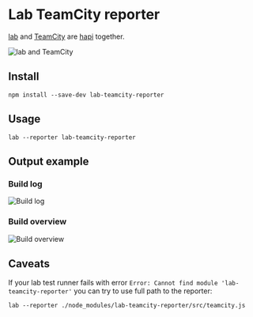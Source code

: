 # Lab TeamCity reporter

[lab](https://github.com/hapijs/lab) and [TeamCity](https://www.jetbrains.com/teamcity/) are [hapi](https://github.com/hapijs/hapi) together.

![lab and TeamCity](http://antip.in/f/lab_plus_teamcity.png)

## Install

```npm install --save-dev lab-teamcity-reporter```

## Usage

```lab --reporter lab-teamcity-reporter```

## Output example

### Build log

![Build log](http://antip.in/f/lvmh6.png)

### Build overview

![Build overview](http://antip.in/f/b01l2.png)

## Caveats

If your lab test runner fails with error ```Error: Cannot find module 'lab-teamcity-reporter'``` you can try to use full path to the reporter:

```lab --reporter ./node_modules/lab-teamcity-reporter/src/teamcity.js```